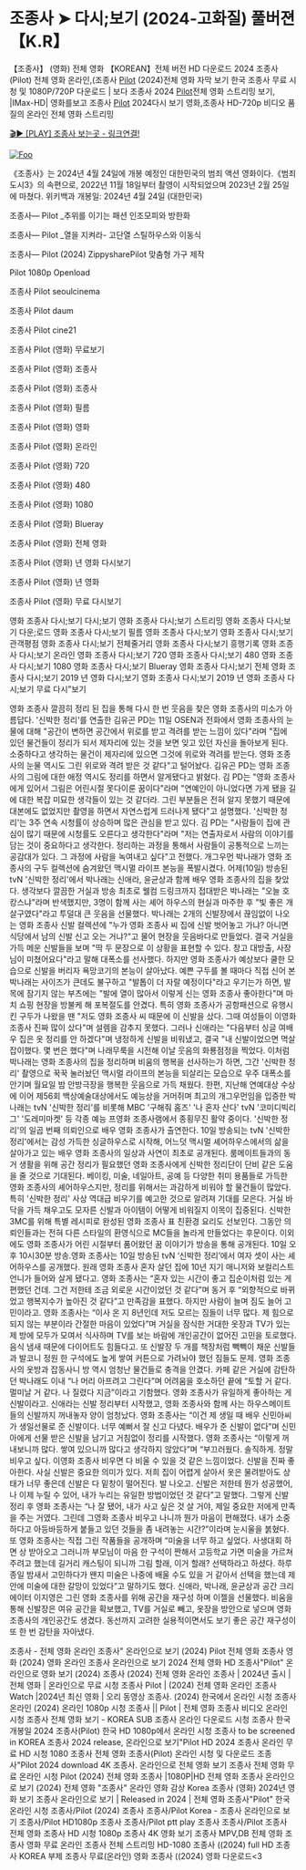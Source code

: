 # 조종사 ➤ 다시;보기 (2024-고화질) 풀버젼 【K.R】

【조종사】 (영화) 전체 영화 【KOREAN】전체 버전 HD 다운로드 2024 조종사(Pilot) 전체 영화 온라인,(조종사 [Pilot](https://jpflix.cloud/ko/movie/965094) (2024)전체 영화 자막 보기 한국 조종사 무료 시청 및 1080P/720P 다운로드 | 보다 조종사 2024 [Pilot](https://jpflix.cloud/ko/movie/965094)전체 영화 스트리밍 보기, |IMax-HD| 영화를보고 조종사 [Pilot](https://jpflix.cloud/ko/movie/965094) 2024다시 보기 영화,조종사 HD-720p 비디오 품질의 온라인 전체 영화 스트리밍


[🎬▶ [PLAY] 조종사 보는곳 - 링크연결!](https://jpflix.cloud/ko/movie/965094)


<a href="https://jpflix.cloud/ko/movie/965094" rel="nofollow"><img src="https://camo.githubusercontent.com/917e6ed5c302499242165dcc02bdbce85c075fd21b35918eb9c0b771855261b8/68747470733a2f2f7374617469632e7769787374617469632e636f6d2f6d656469612f6232343966395f61646163386637306662336634356238383639313639366337376465313866337e6d76322e676966" alt="Foo" style="max-width: 100%;"></a>


《조종사》는 2024년 4월 24일에 개봉 예정인 대한민국의 범죄 액션 영화이다.《범죄도시3》의 속편으로, 2022년 11월 18일부터 촬영이 시작되었으며 2023년 2월 25일에 마쳤다. 위키백과 개봉일: 2024년 4월 24일 (대한민국)

조종사— Pilot _추위를 이기는 패션 인조모피와 방한화

조종사— Pilot _열을 지켜라- 고단열 스틸하우스와 이동식

조종사— Pilot (2024) ZippysharePilot 맞춤형 가구 제작

Pilot 1080p Openload

조종사 Pilot seoulcinema

조종사 Pilot daum

조종사 Pilot cine21

조종사 Pilot (영화) 무료보기

조종사 Pilot (영화) 조종사

조종사 Pilot (영화) 조종사

조종사 Pilot (영화) 필름

조종사 Pilot (영화) 영화

조종사 Pilot (영화) 온라인

조종사 Pilot (영화) 720

조종사 Pilot (영화) 480

조종사 Pilot (영화) 1080

조종사 Pilot (영화) Blueray

조종사 Pilot (영화) 전체 영화

조종사 Pilot (영화) 년 영화 다시보기

조종사 Pilot (영화) 년 영화

조종사 Pilot (영화) 무료 다시보기

영화 조종사 다시;보기 다시;보기 영화 조종사 다시;보기 스트리밍 영화 조종사 다시;보기 다운;로드 영화 조종사 다시;보기 필름 영화 조종사 다시;보기 영화 조종사 다시;보기 관객평점 영화 조종사 다시;보기 전체줄거리 영화 조종사 다시;보기 흥행기록 영화 조종사 다시;보기 온라인 영화 조종사 다시;보기 720 영화 조종사 다시;보기 480 영화 조종사 다시;보기 1080 영화 조종사 다시;보기 Blueray 영화 조종사 다시;보기 전체 영화 조종사 다시;보기 2019 년 영화 다시;보기 영화 조종사 다시;보기 2019 년 영화 조종사 다시;보기 무료 다시"보기

영화 조종사 깔끔히 정리 된 집을 통해 다시 한 번 웃음을 찾은 영화 조종사의 미소가 아름답다. '신박한 정리'를 연출한 김유곤 PD는 11일 OSEN과 전화에서 영화 조종사의 눈물에 대해 "공간이 변하면 공간에서 위로를 받고 격려를 받는 느낌이 있다"라며 "집에 있던 물건들이 정리가 되서 제자리에 있는 것을 보면 잊고 있던 자신을 돌아보게 된다. 소중하다고 생각하는 물건이 제자리에 있으면 그것에 위로와 격려를 받는다. 영화 조종사의 눈물 역시도 그린 위로와 격려 받은 것 같다"고 털어놨다. 김유곤 PD는 영화 조종사의 그림에 대한 애정 역시도 정리를 하면서 알게됐다고 밝혔다. 김 PD는 "영화 조종사에게 있어서 그림은 어린시절 못다이룬 꿈이다"라며 "연예인이 아니었다면 가게 됐을 길에 대한 복잡 미묘한 생각들이 있는 것 같더라. 그린 부분들은 전혀 알지 못했기 때문에 대본에도 없었지만 촬영을 하면서 자연스럽게 드러나게 됐다"고 설명했다. '신박한 정리'는 3주 연속 시청률이 상승하며 많은 관심을 받고 있다. 김 PD는 "사람들이 집에 관심이 많기 때문에 시청률도 오른다고 생각한다"라며 "저는 연출자로서 사람의 이야기를 담는 것이 중요하다고 생각한다. 정리하는 과정을 통해서 사람들이 공통적으로 느끼는 공감대가 있다. 그 과정에 사람을 녹여내고 싶다"고 전했다. 개그우먼 박나래가 영화 조종사의 구두 컬렉션에 숨겨왔던 맥시멀 라이프 본능을 폭발시켰다. 어제(10일) 방송된 tvN '신박한 정리'에서 박나래는 신애라, 윤균상과 함께 배우 영화 조종사의 집을 찾았다. 생각보다 깔끔한 거실과 방송 최초로 웰컴 드링크까지 접대받은 박나래는 "오늘 호캉스냐"라며 반색했지만, 3명이 함께 사는 셰어 하우스의 현실과 마주한 후 "빛 좋은 개살구였다"라고 투덜대 큰 웃음을 선물했다. 박나래는 2개의 신발장에서 끊임없이 나오는 영화 조종사 신발 컬렉션에 "누가 영화 조종사 씨 집에 신발 벗어놓고 가냐? 아니면 식당에서 남의 신발 신고 오는 거냐?"고 물어 현장을 웃음바다로 만들었다. 결국 거실을 가득 메운 신발들을 보며 "딱 두 문장으로 이 상황을 표현할 수 있다. 창고 대방출, 사장님이 미쳤어요다"라고 말해 대폭소를 선사했다. 하지만 영화 조종사가 예상보다 쿨한 모습으로 신발을 버리자 욕망코기의 본능이 살아났다. 예쁜 구두를 볼 때마다 직접 신어 본 박나래는 사이즈가 큰데도 불구하고 "발톱이 더 자랄 예정이다"라고 우기는가 하면, 발목에 잠기지 않는 부츠에는 "발에 열이 많아서 이렇게 신는 영화 조종사 좋아한다"며 마치 쇼핑 현장을 방불케 해 포복절도를 안겼다. 특히 영화 조종사가 공항패션으로 유행시킨 구두가 나왔을 땐 "저도 영화 조종사 씨 때문에 이 신발을 샀다. 그때 여성들이 이영화 조종사 진짜 많이 샀다"며 설렘을 감추지 못했다. 그러나 신애라는 "다음부터 싱글 여배우 집은 옷 정리를 안 하겠다"며 냉정하게 신발을 비워냈고, 결국 "내 신발이었으면 멱살잡이했다. 몇 번은 했다"며 나래무룩을 시전해 이날 웃음의 화룡점정을 찍었다. 이처럼 박나래는 영화 조종사의 집을 정리하며 비움의 행복을 선사하는가 하면, 그간 '신박한 정리' 촬영으로 꾹꾹 눌러놨던 맥시멀 라이프의 본능을 되살리는 모습으로 우주 대폭소를 안기며 월요일 밤 안방극장을 행복한 웃음으로 가득 채웠다. 한편, 지난해 연예대상 수상에 이어 제56회 백상예술대상에서도 예능상을 거머쥐며 최고의 개그우먼임을 입증한 박나래는 tvN '신박한 정리'를 비롯해 MBC '구해줘 홈즈' '나 혼자 산다' tvN '코미디빅리그' '도레미마켓' 등 각종 예능 프영화 조종사램에서 종횡무진 활약 중이다. '신박한 정리'의 일곱 번째 의뢰인으로 배우 영화 조종사가 출연한다. 10일 방송되는 tvN '신박한 정리'에서는 감성 가득한 싱글하우스로 시작해, 어느덧 맥시멀 셰어하우스에서의 삶을 살아가고 있는 배우 영화 조종사의 일상과 사연이 최초로 공개된다. 룸메이트들과의 동거 생활을 위해 공간 정리가 필요했던 영화 조종사에게 신박한 정리단이 단비 같은 도움을 줄 것으로 기대된다. 베이킹, 미술, 네일아트, 공예 등 다양한 취미 용품들로 가득한 영화 조종사의 셰어하우스지만, 정리를 위해서는 과감하게 비워야 할 물건들이 많았다. 특히 '신박한 정리' 사상 역대급 비우기를 예고한 것으로 알려져 기대를 모은다. 거실 바닥을 가득 채우고도 모자른 신발과 아이템이 어떻게 비워질지 이목이 집중된다. 신박한 3MC를 위해 특별 레시피로 완성된 영화 조종사 표 친환경 요리도 선보인다. 그동안 의뢰인들과는 전혀 다른 스타일의 환영식으로 MC들을 놀라게 만들었다는 후문이다. 이외에도 영화 조종사가 어린 시절부터 품어왔던 꿈 이야기가 방송을 통해 공개된다. 10일 오후 10시30분 방송.영화 조종사는 10일 방송된 tvN ‘신박한 정리’에서 여자 셋이 사는 셰어하우스를 공개했다. 원래 영화 조종사 혼자 살던 집에 10년 지기 매니저와 보컬리스트 언니가 들어와 살게 됐다고. 영화 조종사는 “혼자 있는 시간이 좋고 집순이처럼 있는 게 편했던 건데. 그건 저한테 조금 외로운 시간이었던 것 같다”며 동거 후 “외향적으로 바뀌었고 행복지수가 높아진 것 같다”고 만족감을 표했다. 하지만 사람이 늘며 짐도 늘어 고민이라고. 영화 조종사는 “이사 온 지 8년인데 저도 모르는 짐들이 너무 많다. 제 힘으로 되지 않는 부분이라 간절한 마음이 있었다”며 거실을 잠식한 거대한 옷장과 TV가 있는 제 방에 모두가 모여서 식사하며 TV를 보는 바람에 개인공간이 없어진 고민을 토로했다. 음식 냄새 때문에 다이어트도 힘들다고. 또 신발장 두 개를 책장처럼 빽빽이 채운 신발들과 발코니 정원 한 구석에도 높게 쌓여 커튼으로 가려놔야 했던 짐들도 문제. 영화 조종사의 옷방과 잡동사니 방 역시 엄청난 물건들로 충격을 안겼다. 카페 같은 거실에 감탄하던 박나래도 이내 “나 머리 아프려고 그린다”며 어려움을 호소하던 끝에 “토할 거 같다. 멀미날 거 같다. 나 질렸다 지금”이라고 기함했다. 영화 조종사가 유일하게 좋아하는 게 신발이라고. 신애라는 신발 정리부터 시작했고, 영화 조종사와 함께 사는 하우스메이트들의 신발까지 꺼내놓자 양이 엄청났다. 영화 조종사는 “이건 제 생일 때 배우 신민아씨가 생일선물로 준 신발이다. 너무 예뻐서 잘 신고 다녔다. 배우가 준 신발이 없다”며 신민아에게 선물 받은 신발을 남기고 거침없이 정리를 시작했다. 영화 조종사는 “이렇게 꺼내보니까 많다. 쌓여 있으니까 많다고 생각하지 않았다”며 “부끄러웠다. 솔직하게. 정말 비우고 싶다. 이영화 조종사 비우면 다 비울 수 있을 것 같은 느낌이었다. 신발을 진짜 좋아한다. 사실 신발은 중요한 의미가 있다. 저희 집이 어렵게 살아서 옷은 물려받아도 상태가 너무 좋은데 신발은 다 밑창이 떨어진다. 발 나오고. 신발은 저한테 뭔가 성공했어, 나 이제 누릴 수 있어, 내가 누리는 유일한 방법이었던 것 같다”고 말했다. 그렇게 신발 정리 후 영화 조종사는 “나 잘 됐어, 내가 사고 싶은 것 살 거야, 제일 중요한 저에게 만족을 주는 거였다. 그린데 그영화 조종사 비우고 나니까 뭔가 마음이 편해졌다. 내가 소중하다고 아등바등하게 붙들고 있던 것들을 좀 내려놓는 시간?”이라며 눈시울을 붉혔다. 또 영화 조종사는 직접 그린 작품들을 공개하며 “미술을 너무 하고 싶었다. 사생대회 하면 상 받아오고 그러니까 부모님이 마음 한 구석이 짠해서 고등학교 가면 미술을 가르쳐 주려고 했는데 길거리 캐스팅이 되니까 그림 할래, 이거 할래? 선택하라고 하셨다. 하루 종일 밤새서 고민하다가 왠지 미술은 나중에 배울 수도 있을 거 같아서 선택을 했는데 제 안에 미술에 대한 갈망이 있었다”고 말하기도 했다. 신애라, 박나래, 윤균상과 공간 크리에이터 이지영은 그린 영화 조종사를 위해 공간을 재구성 하며 이젤을 선물했다. 비움을 통해 신발장은 여유 공간을 확보했고, TV를 거실로 빼고, 옷장을 방안으로 넣으며 영화 조종사의 개인공간도 생겼다. 동선까지 고려한 실용적이면서도 보기 좋은 공간 재구성이 또 한 번 감탄을 자아냈다.

조종사 - 전체 영화 온라인 조종사" 온라인으로 보기 (2024) Pilot 전체 영화 조종사 영화 (2024) 영화 온라인 조종사 온라인으로 보기 2024 전체 영화 HD 조종사"Pilot" 온라인으로 영화 보기 (2024) 조종사 (2024) 전체 영화 온라인 조종사 | 2024년 출시 | 전체 영화 | 온라인으로 무료 시청 조종사 Pilot | (2024) 전체 영화 온라인 조종사 Watch |2024년 최신 영화 | 오리 동영상 조종사. (2024) 한국에서 온라인 시청 조종사 온라인 (2024) 온라인 1080p 시청 조종사 || Pilot | 전체 영화 조종사 비디오 온라인 시청 조종사 전체 영화 보기 - KOREA SUB 조종사 온라인 다운로드 시청 조종사 한국 개봉일 2024 조종사(Pilot) 한국 HD 1080p에서 온라인 시청 조종사 to be screened in KOREA 조종사 2024 release, 온라인으로 보기"Pilot HD 2024 조종사 온라인 무료 HD 시청 1080 조종사 전체 영화 조종사(Pilot) 온라인 시청 및 다운로드 조종사"Pilot 2024 download 4K 조종사. 온라인으로 전체 영화 보기 조종사 전체 영화 무료 온라인 시청 Pilot (2024) 전체 영화 조종사 |1080P|HD 전체 영화 조종사 온라인으로 보기 (2024) 전체 영화 "조종사" 온라인 영화 감상 Korea 조종사 (영화) 2024년 영화 보기 조종사 온라인으로 보기 | Released in 2024 | 전체 영화 조종사"Pilot" 한국 온라인 시청 조종사/Pilot (2024) 조종사 조종사/Pilot Korea - 조종사 온라인으로 보기 조종사/Pilot HD1080p 조종사 조종사/Pilot ptt play 조종사 조종사/Pilot 조종사 전체 영화 조종사 HD 시청 1080p 조종사 4K 영화 보기 조종사 MPV,DB 전체 영화 조종사 영화 무료 온라인 조종사 전체 스트리밍 HD-1080 조종사 ((2024) full HD 조종사 KOREA 부제 조종사 무료(온라인) 영화 조종사 ((2024) 영화 다운로드<3
